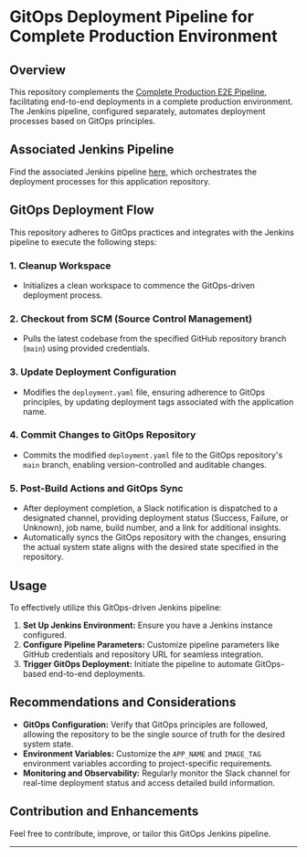 # GitOps Deployment Pipeline for Complete Production Environment

## Overview

This repository complements the [Complete Production E2E Pipeline](link_to_your_jenkins_pipeline), facilitating end-to-end deployments in a complete production environment. The Jenkins pipeline, configured separately, automates deployment processes based on GitOps principles.

## Associated Jenkins Pipeline

Find the associated Jenkins pipeline [here](link_to_your_jenkins_pipeline), which orchestrates the deployment processes for this application repository.

## GitOps Deployment Flow

This repository adheres to GitOps practices and integrates with the Jenkins pipeline to execute the following steps:

### 1. Cleanup Workspace

- Initializes a clean workspace to commence the GitOps-driven deployment process.

### 2. Checkout from SCM (Source Control Management)

- Pulls the latest codebase from the specified GitHub repository branch (`main`) using provided credentials.

### 3. Update Deployment Configuration

- Modifies the `deployment.yaml` file, ensuring adherence to GitOps principles, by updating deployment tags associated with the application name.

### 4. Commit Changes to GitOps Repository

- Commits the modified `deployment.yaml` file to the GitOps repository's `main` branch, enabling version-controlled and auditable changes.

### 5. Post-Build Actions and GitOps Sync

- After deployment completion, a Slack notification is dispatched to a designated channel, providing deployment status (Success, Failure, or Unknown), job name, build number, and a link for additional insights.
- Automatically syncs the GitOps repository with the changes, ensuring the actual system state aligns with the desired state specified in the repository.

## Usage

To effectively utilize this GitOps-driven Jenkins pipeline:

1. **Set Up Jenkins Environment:** Ensure you have a Jenkins instance configured.
2. **Configure Pipeline Parameters:** Customize pipeline parameters like GitHub credentials and repository URL for seamless integration.
3. **Trigger GitOps Deployment:** Initiate the pipeline to automate GitOps-based end-to-end deployments.

## Recommendations and Considerations

- **GitOps Configuration:** Verify that GitOps principles are followed, allowing the repository to be the single source of truth for the desired system state.
- **Environment Variables:** Customize the `APP_NAME` and `IMAGE_TAG` environment variables according to project-specific requirements.
- **Monitoring and Observability:** Regularly monitor the Slack channel for real-time deployment status and access detailed build information.

## Contribution and Enhancements

Feel free to contribute, improve, or tailor this GitOps Jenkins pipeline.

---
